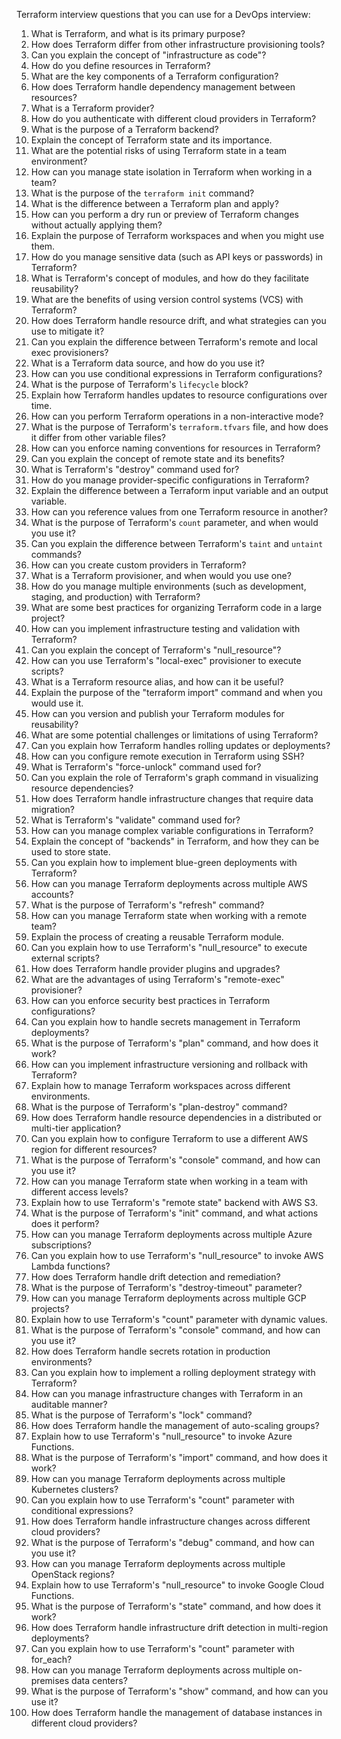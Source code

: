  Terraform interview questions that you can use for a DevOps interview:

1. What is Terraform, and what is its primary purpose?
2. How does Terraform differ from other infrastructure provisioning tools?
3. Can you explain the concept of "infrastructure as code"?
4. How do you define resources in Terraform?
5. What are the key components of a Terraform configuration?
6. How does Terraform handle dependency management between resources?
7. What is a Terraform provider?
8. How do you authenticate with different cloud providers in Terraform?
9. What is the purpose of a Terraform backend?
10. Explain the concept of Terraform state and its importance.
11. What are the potential risks of using Terraform state in a team environment?
12. How can you manage state isolation in Terraform when working in a team?
13. What is the purpose of the `terraform init` command?
14. What is the difference between a Terraform plan and apply?
15. How can you perform a dry run or preview of Terraform changes without actually applying them?
16. Explain the purpose of Terraform workspaces and when you might use them.
17. How do you manage sensitive data (such as API keys or passwords) in Terraform?
18. What is Terraform's concept of modules, and how do they facilitate reusability?
19. What are the benefits of using version control systems (VCS) with Terraform?
20. How does Terraform handle resource drift, and what strategies can you use to mitigate it?
21. Can you explain the difference between Terraform's remote and local exec provisioners?
22. What is a Terraform data source, and how do you use it?
23. How can you use conditional expressions in Terraform configurations?
24. What is the purpose of Terraform's `lifecycle` block?
25. Explain how Terraform handles updates to resource configurations over time.
26. How can you perform Terraform operations in a non-interactive mode?
27. What is the purpose of Terraform's `terraform.tfvars` file, and how does it differ from other variable files?
28. How can you enforce naming conventions for resources in Terraform?
29. Can you explain the concept of remote state and its benefits?
30. What is Terraform's "destroy" command used for?
31. How do you manage provider-specific configurations in Terraform?
32. Explain the difference between a Terraform input variable and an output variable.
33. How can you reference values from one Terraform resource in another?
34. What is the purpose of Terraform's `count` parameter, and when would you use it?
35. Can you explain the difference between Terraform's `taint` and `untaint` commands?
36. How can you create custom providers in Terraform?
37. What is a Terraform provisioner, and when would you use one?
38. How do you manage multiple environments (such as development, staging, and production) with Terraform?
39. What are some best practices for organizing Terraform code in a large project?
40. How can you implement infrastructure testing and validation with Terraform?
41. Can you explain the concept of Terraform's "null_resource"?
42. How can you use Terraform's "local-exec" provisioner to execute scripts?
43. What is a Terraform resource alias, and how can it be useful?
44. Explain the purpose of the "terraform import" command and when you would use it.
45. How can you version and publish your Terraform modules for reusability?
46. What are some potential challenges or limitations of using Terraform?
47. Can you explain how Terraform handles rolling updates or deployments?
48. How can you configure remote execution in Terraform using SSH?
49. What is Terraform's "force-unlock" command used for?
50. Can you explain the role of Terraform's graph command in visualizing resource dependencies?
51. How does Terraform handle infrastructure changes that require data migration?
52. What is Terraform's "validate" command used for?
53. How can you manage complex variable configurations in Terraform?
54. Explain the concept of "backends" in Terraform, and how they can be used to store state.
55. Can you explain how to implement blue-green deployments with Terraform?
56. How can you manage Terraform deployments across multiple AWS accounts?
57. What is the purpose of Terraform's "refresh" command?
58. How can you manage Terraform state when working with a remote team?
59. Explain the process of creating a reusable Terraform module.
60. Can you explain how to use Terraform's "null_resource" to execute external scripts?
61. How does Terraform handle provider plugins and upgrades?
62. What are the advantages of using Terraform's "remote-exec" provisioner?
63. How can you enforce security best practices in Terraform configurations?
64. Can you explain how to handle secrets management in Terraform deployments?
65. What is the purpose of Terraform's "plan" command, and how does it work?
66. How can you implement infrastructure versioning and rollback with Terraform?
67. Explain how to manage Terraform workspaces across different environments.
68. What is the purpose of Terraform's "plan-destroy" command?
69. How does Terraform handle resource dependencies in a distributed or multi-tier application?
70. Can you explain how to configure Terraform to use a different AWS region for different resources?
71. What is the purpose of Terraform's "console" command, and how can you use it?
72. How can you manage Terraform state when working in a team with different access levels?
73. Explain how to use Terraform's "remote state" backend with AWS S3.
74. What is the purpose of Terraform's "init" command, and what actions does it perform?
75. How can you manage Terraform deployments across multiple Azure subscriptions?
76. Can you explain how to use Terraform's "null_resource" to invoke AWS Lambda functions?
77. How does Terraform handle drift detection and remediation?
78. What is the purpose of Terraform's "destroy-timeout" parameter?
79. How can you manage Terraform deployments across multiple GCP projects?
80. Explain how to use Terraform's "count" parameter with dynamic values.
81. What is the purpose of Terraform's "console" command, and how can you use it?
82. How does Terraform handle secrets rotation in production environments?
83. Can you explain how to implement a rolling deployment strategy with Terraform?
84. How can you manage infrastructure changes with Terraform in an auditable manner?
85. What is the purpose of Terraform's "lock" command?
86. How does Terraform handle the management of auto-scaling groups?
87. Explain how to use Terraform's "null_resource" to invoke Azure Functions.
88. What is the purpose of Terraform's "import" command, and how does it work?
89. How can you manage Terraform deployments across multiple Kubernetes clusters?
90. Can you explain how to use Terraform's "count" parameter with conditional expressions?
91. How does Terraform handle infrastructure changes across different cloud providers?
92. What is the purpose of Terraform's "debug" command, and how can you use it?
93. How can you manage Terraform deployments across multiple OpenStack regions?
94. Explain how to use Terraform's "null_resource" to invoke Google Cloud Functions.
95. What is the purpose of Terraform's "state" command, and how does it work?
96. How does Terraform handle infrastructure drift detection in multi-region deployments?
97. Can you explain how to use Terraform's "count" parameter with for_each?
98. How can you manage Terraform deployments across multiple on-premises data centers?
99. What is the purpose of Terraform's "show" command, and how can you use it?
100. How does Terraform handle the management of database instances in different cloud providers?

